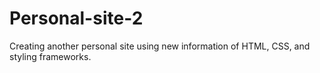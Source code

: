 # Personal-site-2
Creating another personal site using new information of HTML, CSS, and styling frameworks.
